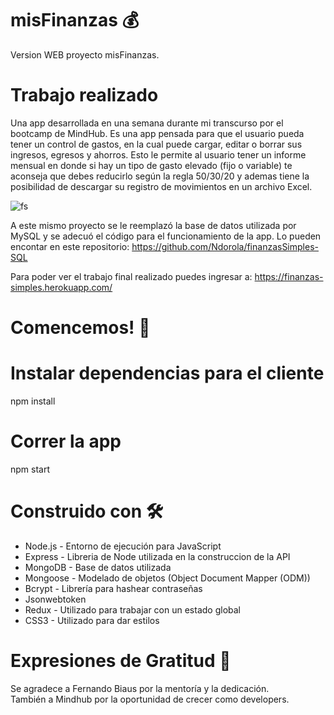 # misFinanzas 💰
Version WEB proyecto misFinanzas.

# Trabajo realizado
Una app desarrollada en una semana durante mi transcurso por el bootcamp de MindHub. Es una app pensada para que el usuario pueda tener un control de gastos, en la cual puede cargar, editar o borrar sus ingresos, egresos y ahorros. Esto le permite al usuario tener un informe mensual en donde si hay un tipo de gasto elevado (fijo o variable) te aconseja que debes reducirlo según la regla 50/30/20 y ademas tiene la posibilidad de descargar su registro de movimientos en un archivo Excel.

<img src="/assets/FS.gif" alt='fs'>

A este mismo proyecto se le reemplazó la base de datos utilizada por MySQL y se adecuó el código para el funcionamiento de la app. Lo pueden encontar en este repositorio: https://github.com/Ndorola/finanzasSimples-SQL

Para poder ver el trabajo final realizado puedes ingresar a: https://finanzas-simples.herokuapp.com/

# Comencemos!  🚀

# Instalar dependencias para el cliente
npm install

# Correr la app
npm start

# Construido con 🛠️
- Node.js - Entorno de ejecución para JavaScript
- Express - Libreria de Node utilizada en la construccion de la API
- MongoDB - Base de datos utilizada
- Mongoose - Modelado de objetos (Object Document Mapper (ODM))
- Bcrypt - Librería para hashear contraseñas
- Jsonwebtoken
- Redux - Utilizado para trabajar con un estado global
- CSS3 - Utilizado para dar estilos

# Expresiones de Gratitud 🤗
Se agradece a Fernando Biaus por la mentoría y la dedicación. <br/>
También a Mindhub por la oportunidad de crecer como developers.